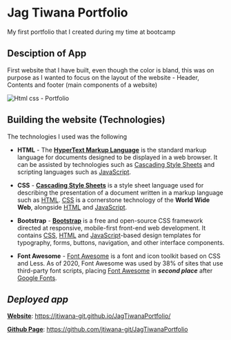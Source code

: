 # Jag Tiwana Portfolio

My first portfolio that I created during my time at bootcamp

## Desciption of App

First website that I have built, even though the color is bland, this was on purpose as I wanted to focus on the layout of the website - Header, Contents and footer (main components of a website)

![Html css - Portfolio](./assets/images/firstPortfolio.gif)

## Building the website (Technologies)

The technologies I used was the following

- **HTML** - The **<ins>HyperText Markup Language**</ins> is the standard markup language for documents designed to be displayed in a web browser. It can be assisted by technologies such as <ins>Cascading Style Sheets</ins> and scripting languages such as <ins>JavaScript</ins>.

- **CSS** - **<ins>Cascading Style Sheets</ins>** is a style sheet language used for describing the presentation of a document written in a markup language such as <ins>HTML</ins>. <ins>CSS</ins> is a cornerstone technology of the **World Wide Web**, alongside <ins>HTML</ins> and <ins>JavaScript</ins>.

- **Bootstrap** - **<ins>Bootstrap</ins>** is a free and open-source CSS framework directed at responsive, mobile-first front-end web development. It contains <ins>CSS</ins>, <ins>HTML</ins> and <ins>JavaScript</ins>-based design templates for typography, forms, buttons, navigation, and other interface components.

- **Font Awesome** - <ins>Font Awesome</ins> is a font and icon toolkit based on CSS and Less. As of 2020, Font Awesome was used by 38% of sites that use third-party font scripts, placing <ins>Font Awesome</ins> in **<em>second place</em>** after <ins>Google Fonts</ins>.


## <em>Deployed app</em>

**<ins>Website</ins>**:  https://jtiwana-git.github.io/JagTiwanaPortfolio/

**<ins>Github Page</ins>**: https://github.com/jtiwana-git/JagTiwanaPortfolio









